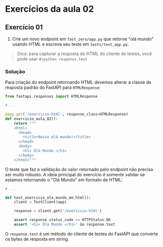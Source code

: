 # Exercícios da aula 02

## Exercício 01

1. Crie um novo endpoint em `fast_zero/app.py` que retorne "olá mundo" usando HTML e escreva seu teste em `tests/test_app.py`.

> Dica: para capturar a resposta do HTML do cliente de testes, você pode usar `#!python response.text`


### Solução

Para criação do endpoint retornando HTML devemos alterar a classe de resposta padrão do FastAPI para `HTMLResponse`:

```python title="Implementação do endpoint"
from fastapi.responses import HTMLResponse

# ...

@app.get('/exercicio-html', response_class=HTMLResponse)
def exercicio_aula_02():
    return """
    <html>
      <head>
        <title>Nosso olá mundo!</title>
      </head>
      <body>
        <h1> Olá Mundo </h1>
      </body>
    </html>"""
```

O teste que faz a validação do valor retornado pelo endpoint não precisa ser muito robusto. A ideia principal do exercício é somente validar se estamos retornando o "Olá Mundo" em formato de HTML:

```python title="Implementação do teste"
# ...

def test_exercicio_ola_mundo_em_html():
    client = TestClient(app)

    response = client.get('/exercicio-html')

    assert response.status_code == HTTPStatus.OK
    assert '<h1> Olá Mundo </h1>' in response.text
```

O `response.text` é um método do cliente de testes do FastAPI que converte os bytes de resposta em string.
